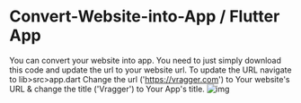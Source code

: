 # Convert-Website-into-App / Flutter App
You can convert your website into app. You need to just simply download this code and update the url to your website url.
To update the URL navigate to lib>src>app.dart 
Change the url ('https://vragger.com') to Your website's URL & change the title ('Vragger') to Your App's title.
![img](https://user-images.githubusercontent.com/56409021/118314543-ea9a8a00-b511-11eb-9afb-0fefad353ca0.png)
